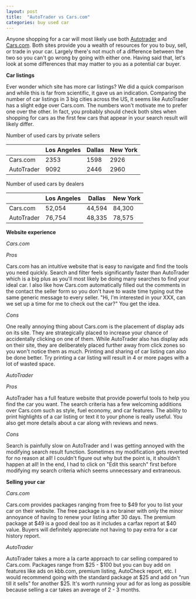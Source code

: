 ```yaml
---
layout: post
title:  "AutoTrader vs Cars.com"
categories: buy used car
---
```

Anyone shopping for a car will most likely use both [Autotrader][autotrader] and [Cars.com][cars].  Both sites provide you a wealth of resources for you to buy, sell, or trade in your car.  Largely there's not much of a difference between the two so you can't go wrong by going with either one.  Having said that, let's look at some differences that may matter to you as a potential car buyer.

__Car listings__

Ever wonder which site has more car listings?  We did a quick comparison and while this is far from scientific, it gave us an indication.  Comparing the number of car listings in 3 big cities across the US, it seems like AutoTrader has a slight edge over Cars.com.  The numbers won't motivate me to prefer one over the other.  In fact, you probably should check both sites when shopping for cars as the first few cars that appear in your search result will likely differ.


Number of used cars by private sellers

|            | Los Angeles | Dallas | New York |
|------------|-------------|--------|----------|
| Cars.com   | 2353        | 1598   | 2926     |
| AutoTrader | 9092        | 2446   | 2960     |


Number of used cars by dealers

|            | Los Angeles | Dallas | New York |
|------------|-------------|--------|----------|
| Cars.com   | 52,054      | 44,594 | 84,300   |
| AutoTrader | 76,754      | 48,335 | 78,575   |



__Website experience__

_Cars.com_

_Pros_

Cars.com has an intuitive website that is easy to navigate and find the tools you need quickly.  Search and filter feels significantly faster than AutoTrader which is a big plus as you'll most likely be doing many searches to find your ideal car.  I also like how Cars.com automatically filled out the comments in the contact the seller form so you don't have to waste time typing out the same generic message to every seller.  "Hi, I'm interested in your XXX, can we set up a time for me to check out the car?"  You get the idea.

_Cons_

One really annoying thing about Cars.com is the placement of display ads on its site.  They are strategically placed to increase your chance of accidentally clicking on one of them.  While AutoTrader also has display ads on their site, they are deliberately placed further away from click zones so you won't notice them as much.  Printing and sharing of car listing can also be done better.  Try printing a car listing will result in 4 or more pages with a lot of wasted space.  

_AutoTrader_

_Pros_

AutoTrader has a full feature website that provide powerful tools to help you find the car you want.  The search criteria has a few welcoming additions over Cars.com such as style, fuel economy, and car features.  The ability to print highlights of a car listing or text it to your phone is really useful.  You also get more details about a car along with reviews and news.

_Cons_

Search is painfully slow on AutoTrader and I was getting annoyed with the modifying search result function.  Sometimes my modification gets reverted for no reason at all!  I couldn't figure out why but the point is, it shouldn't happen at all!  In the end, I had to click on "Edit this search" first before modifying my search criteria which seems unnecessary and extraneous.

__Selling your car__

_Cars.com_

Cars.com provides packages ranging from free to $49 for you to list your car on their website.  The free package is a no brainer with only the minor annoyance of having to renew your listing after 30 days.  The premium package at $49 is a good deal too as it includes a carfax report at $40 value.  Buyers will definitely appreciate not having to pay extra for a car history report.

_AutoTrader_

AutoTrader takes a more a la carte approach to car selling compared to Cars.com.  Packages range from $25 - $100 but you can buy add on features like ads on kbb.com, premium listing, AutoCheck report, etc.  I would recommend going with the standard package at $25 and add on "run till it sells" for another $25.  It's worth running your ad for as long as possible because selling a car takes an average of 2 - 3 months.



[cars]: https://www.cars.com/
[autotrader]: http://www.autotrader.com/